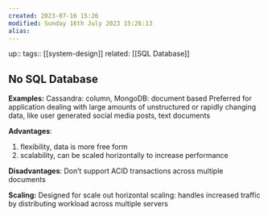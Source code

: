 ```yaml
---
created: 2023-07-16 15:26
modified: Sunday 16th July 2023 15:26:13
alias:
---
```

up::
tags:: [[system-design]]
related: [[SQL Database]]

## No SQL Database

**Examples:** Cassandra: column, MongoDB: document based
Preferred for application dealing with large amounts of unstructured or rapidly changing data, like user generated social media posts, text documents

**Advantages**:
1. flexibility, data is more free form
2. scalability, can be scaled horizontally to increase performance

**Disadvantages**:
Don’t support ACID transactions across multiple documents

**Scaling:**
Designed for scale out horizontal scaling: handles increased traffic by distributing workload across multiple servers
